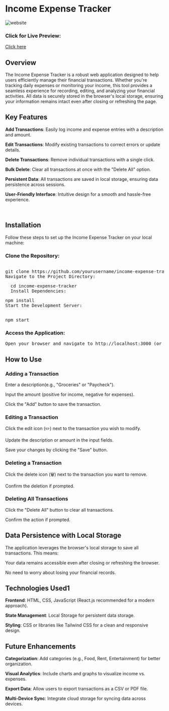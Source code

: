 <h1>Income Expense Tracker</h1>
<img src="https://github.com/user-attachments/assets/96e8ea0a-dabb-4b98-80aa-23d2f9d53e77" alt ="website"/>

<h3>Click for Live Preview: </h3>
<a href="https://track-income-expenses.netlify.app/">Click here</a>
<h2>Overview</h2>
The Income Expense Tracker is a robust web application designed to help users efficiently manage their financial transactions. Whether you're tracking daily expenses or monitoring your income, this tool provides a seamless experience for recording, editing, and analyzing your financial activities. All data is securely stored in the browser's local storage, ensuring your information remains intact even after closing or refreshing the page.

<h2>Key Features</h2>

**Add Transactions**: Easily log income and expense entries with a description and amount.

**Edit Transactions**: Modify existing transactions to correct errors or update details.

**Delete Transactions**: Remove individual transactions with a single click.

**Bulk Delete**: Clear all transactions at once with the "Delete All" option.

**Persistent Data**: All transactions are saved in local storage, ensuring data persistence across sessions.

**User-Friendly Interface**: Intuitive design for a smooth and hassle-free experience.


<br/>

<h2>Installation</h2>
Follow these steps to set up the Income Expense Tracker on your local machine:

<h3>Clone the Repository:</h3>

<pre>  
git clone https://github.com/yourusername/income-expense-tracker.git
Navigate to the Project Directory:
</pre>

<pre>
  cd income-expense-tracker
  Install Dependencies:
</pre>

<pre>
npm install
Start the Development Server:  
</pre>

<pre>  
npm start
</pre>

<h3>Access the Application:</h3>
<pre>Open your browser and navigate to http://localhost:3000 (or the port specified in your terminal).</pre>

<h2>How to Use</h2>
<h3>Adding a Transaction</h3>

Enter a description(e.g., "Groceries" or "Paycheck").

Input the amount (positive for income, negative for expenses).

Click the "Add" button to save the transaction.

<h3>Editing a Transaction</h3>
Click the edit icon (✏️) next to the transaction you wish to modify.

Update the description or amount in the input fields.

Save your changes by clicking the "Save" button.

<h3>Deleting a Transaction</h3>

Click the delete icon (🗑️) next to the transaction you want to remove.

Confirm the deletion if prompted.

<h3>Deleting All Transactions</h3>
Click the "Delete All" button to clear all transactions.

Confirm the action if prompted.

<h2>Data Persistence with Local Storage</h2>
The application leverages the browser's local storage to save all transactions. This means:

Your data remains accessible even after closing or refreshing the browser.

No need to worry about losing your financial records.

<h2>Technologies Used1</h2>

**Frontend**: HTML, CSS, JavaScript (React.js recommended for a modern approach).

**State Management**: Local Storage for persistent data storage.

**Styling**: CSS or libraries like Tailwind CSS for a clean and responsive design.

<h2>Future Enhancements</h2>

**Categorization**: Add categories (e.g., Food, Rent, Entertainment) for better organization.

**Visual Analytics**: Include charts and graphs to visualize income vs. expenses.

**Export Data**: Allow users to export transactions as a CSV or PDF file.

**Multi-Device Sync**: Integrate cloud storage for syncing data across devices.
